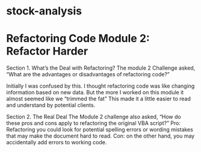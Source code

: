 # stock-analysis
# Refactoring Code Module 2: Refactor Harder
		
Section 1. What’s the Deal with Refactoring?
The module 2 Challenge asked, “What are the advantages or disadvantages of refactoring code?”

Initially I was confused by this. I thought refactoring code was like changing information based on new data. 
But the more I worked on this module it almost seemed like we “trimmed the fat” 
This made it a little easier to read and understand by potential clients. 

Section 2. The Real Deal
The Module 2 challenge also asked, “How do these pros and cons apply to refactoring the original VBA script?”
Pro: Refactoring you could look for potential spelling errors or wording mistakes that may make the document hard to read. 
Con: on the other hand, you may accidentally add errors to working code. 



